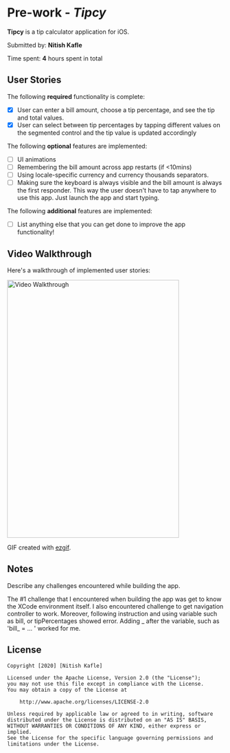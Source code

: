 # Pre-work - *Tipcy*

**Tipcy** is a tip calculator application for iOS.

Submitted by: **Nitish Kafle**

Time spent: **4** hours spent in total

## User Stories

The following **required** functionality is complete:

* [x] User can enter a bill amount, choose a tip percentage, and see the tip and total values.
* [x] User can select between tip percentages by tapping different values on the segmented control and the tip value is updated accordingly

The following **optional** features are implemented:

* [ ] UI animations
* [ ] Remembering the bill amount across app restarts (if <10mins)
* [ ] Using locale-specific currency and currency thousands separators.
* [ ] Making sure the keyboard is always visible and the bill amount is always the first responder. This way the user doesn't have to tap anywhere to use this app. Just launch the app and start typing.

The following **additional** features are implemented:

- [ ] List anything else that you can get done to improve the app functionality!

## Video Walkthrough

Here's a walkthrough of implemented user stories:

<img src='https://i.imgur.com/p58kYsg.gifv' title='Video Walkthrough' width='400' height='600' alt='Video Walkthrough' />

GIF created with [ezgif](http://ezgif.com/video-to-gif).

## Notes

Describe any challenges encountered while building the app.

The #1 challenge that I encountered when building the app was get to know the XCode environment itself. 
I also encountered challenge to get navigation controller to work.
Moreover, following instruction and using variable such as bill, or tipPercentages showed error. Adding _ after the variable, such as 'bill_ = ... ' worked for me.

## License

    Copyright [2020] [Nitish Kafle]

    Licensed under the Apache License, Version 2.0 (the "License");
    you may not use this file except in compliance with the License.
    You may obtain a copy of the License at

        http://www.apache.org/licenses/LICENSE-2.0

    Unless required by applicable law or agreed to in writing, software
    distributed under the License is distributed on an "AS IS" BASIS,
    WITHOUT WARRANTIES OR CONDITIONS OF ANY KIND, either express or implied.
    See the License for the specific language governing permissions and
    limitations under the License.
